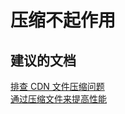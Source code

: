 <properties
    pageTitle="压缩不起作用"
    description="压缩不起作用"
    service="microsoft.cdn"
    resource="profiles"
    authors="kasparks"
    displayOrder="1"
    selfHelpType="resource"
    supportTopicIds=""
    resourceTags=""
    productPesIds=""
    cloudEnvironments="public"
/>


# 压缩不起作用

## **建议的文档**
[排查 CDN 文件压缩问题](https://azure.microsoft.com/documentation/articles/cdn-troubleshoot-compression)<br>
[通过压缩文件来提高性能](https://azure.microsoft.com/documentation/articles/cdn-improve-performance/)



<!--HONumber=Jun16_HO3-->



